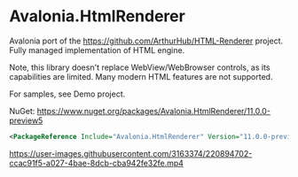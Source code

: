 # Avalonia.HtmlRenderer

Avalonia port of the https://github.com/ArthurHub/HTML-Renderer project.
Fully managed implementation of HTML engine.

Note, this library doesn't replace WebView/WebBrowser controls, as its capabilities are limited.
Many modern HTML features are not supported.

For samples, see Demo project.

NuGet: https://www.nuget.org/packages/Avalonia.HtmlRenderer/11.0.0-preview5
```xml
<PackageReference Include="Avalonia.HtmlRenderer" Version="11.0.0-preview5" />
```


https://user-images.githubusercontent.com/3163374/220894702-ccac91f5-a027-4bae-8dcb-cba942fe32fe.mp4
